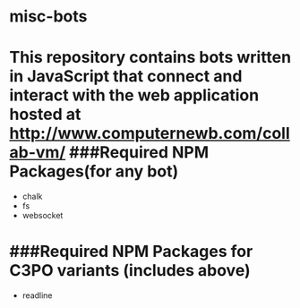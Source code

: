 # misc-bots
This repository contains bots written in JavaScript that connect and interact with the web application hosted at http://www.computernewb.com/collab-vm/
###Required NPM Packages(for any bot)
======
- chalk
- fs
- websocket

###Required NPM Packages for C3PO variants (includes above)
======
- readline

